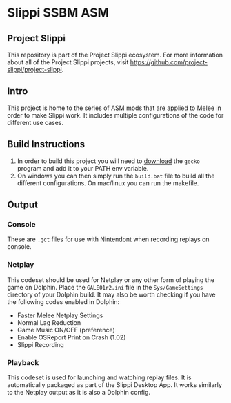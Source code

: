 # Slippi SSBM ASM
## Project Slippi
This repository is part of the Project Slippi ecosystem. For more information about all of the Project Slippi projects, visit https://github.com/project-slippi/project-slippi.

## Intro
This project is home to the series of ASM mods that are applied to Melee in order to make Slippi work. It includes multiple configurations of the code for different use cases.

## Build Instructions
1. In order to build this project you will need to [download](https://github.com/JLaferri/gecko/releases) the `gecko` program and add it to your PATH env variable.
2. On windows you can then simply run the `build.bat` file to build all the different configurations. On mac/linux you can run the makefile.

## Output
### Console
These are `.gct` files for use with Nintendont when recording replays on console.

### Netplay
This codeset should be used for Netplay or any other form of playing the game on Dolphin. Place the `GALE01r2.ini` file in the `Sys/GameSettings` directory of your Dolphin build. It may also be worth checking if you have the following codes enabled in Dolphin:
- Faster Melee Netplay Settings
- Normal Lag Reduction
- Game Music ON/OFF (preference)
- Enable OSReport Print on Crash (1.02)
- Slippi Recording

### Playback
This codeset is used for launching and watching replay files. It is automatically packaged as part of the Slippi Desktop App. It works similarly to the Netplay output as it is also a Dolphin config.

